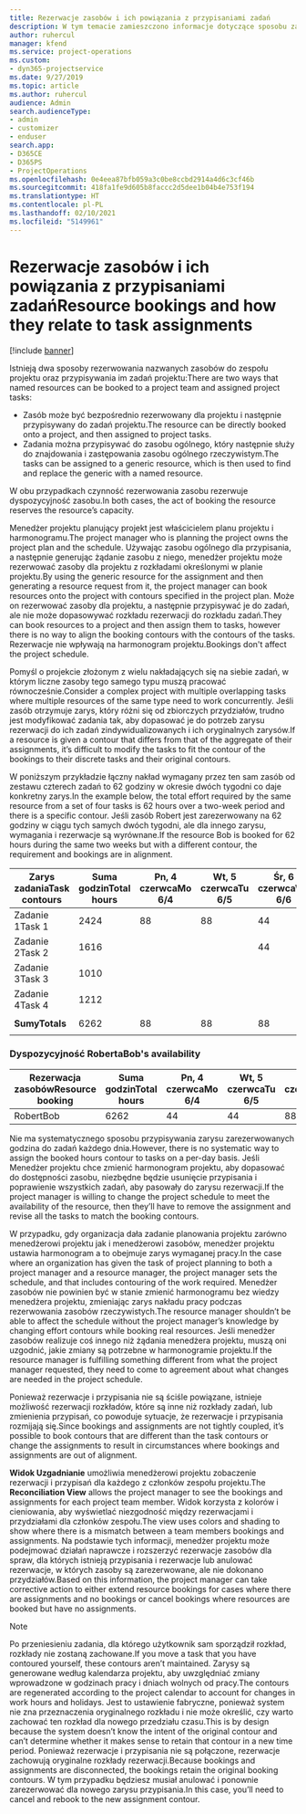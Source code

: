 ```yaml
---
title: Rezerwacje zasobów i ich powiązania z przypisaniami zadań
description: W tym temacie zamieszczono informacje dotyczące sposobu zarządzania nazwanymi zasobami, rezerwacjami zasobów i przypisaniami zadań oraz relacji między tymi encjami.
author: ruhercul
manager: kfend
ms.service: project-operations
ms.custom:
- dyn365-projectservice
ms.date: 9/27/2019
ms.topic: article
ms.author: ruhercul
audience: Admin
search.audienceType:
- admin
- customizer
- enduser
search.app:
- D365CE
- D365PS
- ProjectOperations
ms.openlocfilehash: 0e4eea87bfb059a3c0be8ccbd2914a4d6c3cf46b
ms.sourcegitcommit: 418fa1fe9d605b8faccc2d5dee1b04b4e753f194
ms.translationtype: HT
ms.contentlocale: pl-PL
ms.lasthandoff: 02/10/2021
ms.locfileid: "5149961"
---
```

# <a name="resource-bookings-and-how-they-relate-to-task-assignments"></a><span data-ttu-id="bad8b-103">Rezerwacje zasobów i ich powiązania z przypisaniami zadań</span><span class="sxs-lookup"><span data-stu-id="bad8b-103">Resource bookings and how they relate to task assignments</span></span>

[!include [banner](../includes/psa-now-project-operations.md)]

<span data-ttu-id="bad8b-104">Istnieją dwa sposoby rezerwowania nazwanych zasobów do zespołu projektu oraz przypisywania im zadań projektu:</span><span class="sxs-lookup"><span data-stu-id="bad8b-104">There are two ways that named resources can be booked to a project team and assigned project tasks:</span></span>

- <span data-ttu-id="bad8b-105">Zasób może być bezpośrednio rezerwowany dla projektu i następnie przypisywany do zadań projektu.</span><span class="sxs-lookup"><span data-stu-id="bad8b-105">The resource can be directly booked onto a project, and then assigned to project tasks.</span></span>
- <span data-ttu-id="bad8b-106">Zadania można przypisywać do zasobu ogólnego, który następnie służy do znajdowania i zastępowania zasobu ogólnego rzeczywistym.</span><span class="sxs-lookup"><span data-stu-id="bad8b-106">The tasks can be assigned to a generic resource, which is then used to find and replace the generic with a named resource.</span></span> 

<span data-ttu-id="bad8b-107">W obu przypadkach czynność rezerwowania zasobu rezerwuje dyspozycyjność zasobu.</span><span class="sxs-lookup"><span data-stu-id="bad8b-107">In both cases, the act of booking the resource reserves the resource’s capacity.</span></span>

<span data-ttu-id="bad8b-108">Menedżer projektu planujący projekt jest właścicielem planu projektu i harmonogramu.</span><span class="sxs-lookup"><span data-stu-id="bad8b-108">The project manager who is planning the project owns the project plan and the schedule.</span></span> <span data-ttu-id="bad8b-109">Używając zasobu ogólnego dla przypisania, a następnie generując żądanie zasobu z niego, menedżer projektu może rezerwować zasoby dla projektu z rozkładami określonymi w planie projektu.</span><span class="sxs-lookup"><span data-stu-id="bad8b-109">By using the generic resource for the assignment and then generating a resource request from it, the project manager can book resources onto the project with contours specified in the project plan.</span></span> <span data-ttu-id="bad8b-110">Może on rezerwować zasoby dla projektu, a następnie przypisywać je do zadań, ale nie może dopasowywać rozkładu rezerwacji do rozkładu zadań.</span><span class="sxs-lookup"><span data-stu-id="bad8b-110">They can book resources to a project and then assign them to tasks, however there is no way to align the booking contours with the contours of the tasks.</span></span> <span data-ttu-id="bad8b-111">Rezerwacje nie wpływają na harmonogram projektu.</span><span class="sxs-lookup"><span data-stu-id="bad8b-111">Bookings don't affect the project schedule.</span></span>

<span data-ttu-id="bad8b-112">Pomyśl o projekcie złożonym z wielu nakładających się na siebie zadań, w którym liczne zasoby tego samego typu muszą pracować równocześnie.</span><span class="sxs-lookup"><span data-stu-id="bad8b-112">Consider a complex project with multiple overlapping tasks where multiple resources of the same type need to work concurrently.</span></span> <span data-ttu-id="bad8b-113">Jeśli zasób otrzymuje zarys, który różni się od zbiorczych przydziałów, trudno jest modyfikować zadania tak, aby dopasować je do potrzeb zarysu rezerwacji do ich zadań zindywidualizowanych i ich oryginalnych zarysów.</span><span class="sxs-lookup"><span data-stu-id="bad8b-113">If a resource is given a contour that differs from that of the aggregate of their assignments, it’s difficult to modify the tasks to fit the contour of the bookings to their discrete tasks and their original contours.</span></span>

<span data-ttu-id="bad8b-114">W poniższym przykładzie łączny nakład wymagany przez ten sam zasób od zestawu czterech zadań to 62 godziny w okresie dwóch tygodni co daje konkretny zarys.</span><span class="sxs-lookup"><span data-stu-id="bad8b-114">In the example below, the total effort required by the same resource from a set of four tasks is 62 hours over a two-week period and there is a specific contour.</span></span> <span data-ttu-id="bad8b-115">Jeśli zasób Robert jest zarezerwowany na 62 godziny w ciągu tych samych dwóch tygodni, ale dla innego zarysu, wymagania i rezerwacje są wyrównane.</span><span class="sxs-lookup"><span data-stu-id="bad8b-115">If the resource Bob is booked for 62 hours during the same two weeks but with a different contour, the requirement and bookings are in alignment.</span></span>

| <span data-ttu-id="bad8b-116">**Zarys zadania**</span><span class="sxs-lookup"><span data-stu-id="bad8b-116">**Task contours**</span></span>    | <span data-ttu-id="bad8b-117">**Suma godzin**</span><span class="sxs-lookup"><span data-stu-id="bad8b-117">**Total hours**</span></span> | <span data-ttu-id="bad8b-118">Pn, 4 czerwca</span><span class="sxs-lookup"><span data-stu-id="bad8b-118">Mo 6/4</span></span> | <span data-ttu-id="bad8b-119">Wt, 5 czerwca</span><span class="sxs-lookup"><span data-stu-id="bad8b-119">Tu 6/5</span></span> | <span data-ttu-id="bad8b-120">Śr, 6 czerwca</span><span class="sxs-lookup"><span data-stu-id="bad8b-120">We 6/6</span></span> | <span data-ttu-id="bad8b-121">Cz, 7 czerwca</span><span class="sxs-lookup"><span data-stu-id="bad8b-121">Th 6/7</span></span> | <span data-ttu-id="bad8b-122">Pt, 8 czerwca</span><span class="sxs-lookup"><span data-stu-id="bad8b-122">Fr 6/8</span></span> | <span data-ttu-id="bad8b-123">Sob, 9 czerwca</span><span class="sxs-lookup"><span data-stu-id="bad8b-123">Sa 6/9</span></span> | <span data-ttu-id="bad8b-124">Nd, 10 czerwca</span><span class="sxs-lookup"><span data-stu-id="bad8b-124">Su 6/10</span></span> | <span data-ttu-id="bad8b-125">Pn, 11 czerwca</span><span class="sxs-lookup"><span data-stu-id="bad8b-125">Mo 6/11</span></span> | <span data-ttu-id="bad8b-126">Wt, 12 czerwca</span><span class="sxs-lookup"><span data-stu-id="bad8b-126">Tu 6/12</span></span> | <span data-ttu-id="bad8b-127">Śr, 13 czerwca</span><span class="sxs-lookup"><span data-stu-id="bad8b-127">We 6/13</span></span> | <span data-ttu-id="bad8b-128">Cz, 14 czerwca</span><span class="sxs-lookup"><span data-stu-id="bad8b-128">Th 6/14</span></span> | <span data-ttu-id="bad8b-129">Pt, 15 czerwca</span><span class="sxs-lookup"><span data-stu-id="bad8b-129">Fr 6/15</span></span> |
|----------------------|-----------------|--------|--------|--------|--------|--------|--------|---------|---------|---------|---------|---------|---------|
| <span data-ttu-id="bad8b-130">Zadanie 1</span><span class="sxs-lookup"><span data-stu-id="bad8b-130">Task 1</span></span>               | <span data-ttu-id="bad8b-131">24</span><span class="sxs-lookup"><span data-stu-id="bad8b-131">24</span></span>              | <span data-ttu-id="bad8b-132">8</span><span class="sxs-lookup"><span data-stu-id="bad8b-132">8</span></span>      | <span data-ttu-id="bad8b-133">8</span><span class="sxs-lookup"><span data-stu-id="bad8b-133">8</span></span>      | <span data-ttu-id="bad8b-134">4</span><span class="sxs-lookup"><span data-stu-id="bad8b-134">4</span></span>      |        |        |        |         |         |         | <span data-ttu-id="bad8b-135">4</span><span class="sxs-lookup"><span data-stu-id="bad8b-135">4</span></span>       |         |         |
| <span data-ttu-id="bad8b-136">Zadanie 2</span><span class="sxs-lookup"><span data-stu-id="bad8b-136">Task 2</span></span>               | <span data-ttu-id="bad8b-137">16</span><span class="sxs-lookup"><span data-stu-id="bad8b-137">16</span></span>              |        |        | <span data-ttu-id="bad8b-138">4</span><span class="sxs-lookup"><span data-stu-id="bad8b-138">4</span></span>      | <span data-ttu-id="bad8b-139">4</span><span class="sxs-lookup"><span data-stu-id="bad8b-139">4</span></span>      |        |        |         | <span data-ttu-id="bad8b-140">8</span><span class="sxs-lookup"><span data-stu-id="bad8b-140">8</span></span>       |         |         |         |         |
| <span data-ttu-id="bad8b-141">Zadanie 3</span><span class="sxs-lookup"><span data-stu-id="bad8b-141">Task 3</span></span>               | <span data-ttu-id="bad8b-142">10</span><span class="sxs-lookup"><span data-stu-id="bad8b-142">10</span></span>              |        |        |        |        | <span data-ttu-id="bad8b-143">4</span><span class="sxs-lookup"><span data-stu-id="bad8b-143">4</span></span>      |        |         |         | <span data-ttu-id="bad8b-144">4</span><span class="sxs-lookup"><span data-stu-id="bad8b-144">4</span></span>       |         | <span data-ttu-id="bad8b-145">2</span><span class="sxs-lookup"><span data-stu-id="bad8b-145">2</span></span>       |         |
| <span data-ttu-id="bad8b-146">Zadanie 4</span><span class="sxs-lookup"><span data-stu-id="bad8b-146">Task 4</span></span>               | <span data-ttu-id="bad8b-147">12</span><span class="sxs-lookup"><span data-stu-id="bad8b-147">12</span></span>              |        |        |        |        |        |        |         |         |         | <span data-ttu-id="bad8b-148">4</span><span class="sxs-lookup"><span data-stu-id="bad8b-148">4</span></span>       |         | <span data-ttu-id="bad8b-149">8</span><span class="sxs-lookup"><span data-stu-id="bad8b-149">8</span></span>       |
|                      |                 |        |        |        |        |        |        |         |         |         |         |         |         |
| <span data-ttu-id="bad8b-150">**Sumy**</span><span class="sxs-lookup"><span data-stu-id="bad8b-150">**Totals**</span></span>           | <span data-ttu-id="bad8b-151">62</span><span class="sxs-lookup"><span data-stu-id="bad8b-151">62</span></span>              | <span data-ttu-id="bad8b-152">8</span><span class="sxs-lookup"><span data-stu-id="bad8b-152">8</span></span>      | <span data-ttu-id="bad8b-153">8</span><span class="sxs-lookup"><span data-stu-id="bad8b-153">8</span></span>      | <span data-ttu-id="bad8b-154">8</span><span class="sxs-lookup"><span data-stu-id="bad8b-154">8</span></span>      | <span data-ttu-id="bad8b-155">4</span><span class="sxs-lookup"><span data-stu-id="bad8b-155">4</span></span>      | <span data-ttu-id="bad8b-156">4</span><span class="sxs-lookup"><span data-stu-id="bad8b-156">4</span></span>      |        |         | <span data-ttu-id="bad8b-157">8</span><span class="sxs-lookup"><span data-stu-id="bad8b-157">8</span></span>       | <span data-ttu-id="bad8b-158">4</span><span class="sxs-lookup"><span data-stu-id="bad8b-158">4</span></span>       | <span data-ttu-id="bad8b-159">8</span><span class="sxs-lookup"><span data-stu-id="bad8b-159">8</span></span>       | <span data-ttu-id="bad8b-160">2</span><span class="sxs-lookup"><span data-stu-id="bad8b-160">2</span></span>       | <span data-ttu-id="bad8b-161">8</span><span class="sxs-lookup"><span data-stu-id="bad8b-161">8</span></span>       |
|                      |                 |        |        |        |        |        |        |         |         |         |         |

### <a name="bobs-availability"></a><span data-ttu-id="bad8b-162">Dyspozycyjność Roberta</span><span class="sxs-lookup"><span data-stu-id="bad8b-162">Bob's availability</span></span>
| <span data-ttu-id="bad8b-163">**Rezerwacja zasobów**</span><span class="sxs-lookup"><span data-stu-id="bad8b-163">**Resource   booking**</span></span> | <span data-ttu-id="bad8b-164">**Suma godzin**</span><span class="sxs-lookup"><span data-stu-id="bad8b-164">**Total hours**</span></span> | <span data-ttu-id="bad8b-165">Pn, 4 czerwca</span><span class="sxs-lookup"><span data-stu-id="bad8b-165">Mo 6/4</span></span> | <span data-ttu-id="bad8b-166">Wt, 5 czerwca</span><span class="sxs-lookup"><span data-stu-id="bad8b-166">Tu 6/5</span></span> | <span data-ttu-id="bad8b-167">Śr, 6 czerwca</span><span class="sxs-lookup"><span data-stu-id="bad8b-167">We 6/6</span></span> | <span data-ttu-id="bad8b-168">Cz, 7 czerwca</span><span class="sxs-lookup"><span data-stu-id="bad8b-168">Th 6/7</span></span> | <span data-ttu-id="bad8b-169">Pt, 8 czerwca</span><span class="sxs-lookup"><span data-stu-id="bad8b-169">Fr 6/8</span></span> | <span data-ttu-id="bad8b-170">Sob, 9 czerwca</span><span class="sxs-lookup"><span data-stu-id="bad8b-170">Sa 6/9</span></span> | <span data-ttu-id="bad8b-171">Nd, 10 czerwca</span><span class="sxs-lookup"><span data-stu-id="bad8b-171">Su 6/10</span></span> | <span data-ttu-id="bad8b-172">Pn, 11 czerwca</span><span class="sxs-lookup"><span data-stu-id="bad8b-172">Mo 6/11</span></span> | <span data-ttu-id="bad8b-173">Wt, 12 czerwca</span><span class="sxs-lookup"><span data-stu-id="bad8b-173">Tu 6/12</span></span> | <span data-ttu-id="bad8b-174">Śr, 13 czerwca</span><span class="sxs-lookup"><span data-stu-id="bad8b-174">We 6/13</span></span> | <span data-ttu-id="bad8b-175">Cz, 14 czerwca</span><span class="sxs-lookup"><span data-stu-id="bad8b-175">Th 6/14</span></span> | <span data-ttu-id="bad8b-176">Pt, 15 czerwca</span><span class="sxs-lookup"><span data-stu-id="bad8b-176">Fr 6/15</span></span> |
|------------------------|-----------------|--------|--------|--------|--------|--------|--------|---------|---------|---------|---------|---------|---------|
| <span data-ttu-id="bad8b-177">Robert</span><span class="sxs-lookup"><span data-stu-id="bad8b-177">Bob</span></span>                    | <span data-ttu-id="bad8b-178">62</span><span class="sxs-lookup"><span data-stu-id="bad8b-178">62</span></span>              | <span data-ttu-id="bad8b-179">4</span><span class="sxs-lookup"><span data-stu-id="bad8b-179">4</span></span>      | <span data-ttu-id="bad8b-180">4</span><span class="sxs-lookup"><span data-stu-id="bad8b-180">4</span></span>      | <span data-ttu-id="bad8b-181">8</span><span class="sxs-lookup"><span data-stu-id="bad8b-181">8</span></span>      | <span data-ttu-id="bad8b-182">8</span><span class="sxs-lookup"><span data-stu-id="bad8b-182">8</span></span>      | <span data-ttu-id="bad8b-183">8</span><span class="sxs-lookup"><span data-stu-id="bad8b-183">8</span></span>      |        |         | <span data-ttu-id="bad8b-184">4</span><span class="sxs-lookup"><span data-stu-id="bad8b-184">4</span></span>       | <span data-ttu-id="bad8b-185">4</span><span class="sxs-lookup"><span data-stu-id="bad8b-185">4</span></span>       | <span data-ttu-id="bad8b-186">8</span><span class="sxs-lookup"><span data-stu-id="bad8b-186">8</span></span>       | <span data-ttu-id="bad8b-187">8</span><span class="sxs-lookup"><span data-stu-id="bad8b-187">8</span></span>       | <span data-ttu-id="bad8b-188">6</span><span class="sxs-lookup"><span data-stu-id="bad8b-188">6</span></span>       |

<span data-ttu-id="bad8b-189">Nie ma systematycznego sposobu przypisywania zarysu zarezerwowanych godzina do zadań każdego dnia.</span><span class="sxs-lookup"><span data-stu-id="bad8b-189">However, there is no systematic way to assign the booked hours contour to tasks on a per-day basis.</span></span> <span data-ttu-id="bad8b-190">Jeśli Menedżer projektu chce zmienić harmonogram projektu, aby dopasować do dostępności zasobu, niezbędne będzie usunięcie przypisania i poprawienie wszystkich zadań, aby pasowały do zarysu rezerwacji.</span><span class="sxs-lookup"><span data-stu-id="bad8b-190">If the project manager is willing to change the project schedule to meet the availability of the resource, then they’ll have to remove the assignment and revise all the tasks to match the booking contours.</span></span>

<span data-ttu-id="bad8b-191">W przypadku, gdy organizacja dała zadanie planowania projektu zarówno menedżerowi projektu jak i menedżerowi zasobów, menedżer projektu ustawia harmonogram a to obejmuje zarys wymaganej pracy.</span><span class="sxs-lookup"><span data-stu-id="bad8b-191">In the case where an organization has given the task of project planning to both a project manager and a resource manager, the project manager sets the schedule, and that includes contouring of the work required.</span></span> <span data-ttu-id="bad8b-192">Menedżer zasobów nie powinien być w stanie zmienić harmonogramu bez wiedzy menedżera projektu, zmieniając zarys nakładu pracy podczas rezerwowania zasobów rzeczywistych.</span><span class="sxs-lookup"><span data-stu-id="bad8b-192">The resource manager shouldn’t be able to affect the schedule without the project manager’s knowledge by changing effort contours while booking real resources.</span></span> <span data-ttu-id="bad8b-193">Jeśli menedżer zasobów realizuje coś innego niż żądania menedżera projektu, muszą oni uzgodnić, jakie zmiany są potrzebne w harmonogramie projektu.</span><span class="sxs-lookup"><span data-stu-id="bad8b-193">If the resource manager is fulfilling something different from what the project manager requested, they need to come to agreement about what changes are needed in the project schedule.</span></span>

<span data-ttu-id="bad8b-194">Ponieważ rezerwacje i przypisania nie są ściśle powiązane, istnieje możliwość rezerwacji rozkładów, które są inne niż rozkłady zadań, lub zmienienia przypisań, co powoduje sytuacje, że rezerwacje i przypisania rozmijają się.</span><span class="sxs-lookup"><span data-stu-id="bad8b-194">Since bookings and assignments are not tightly coupled, it’s possible to book contours that are different than the task contours or change the assignments to result in circumstances where bookings and assignments are out of alignment.</span></span>

<span data-ttu-id="bad8b-195">**Widok Uzgadnianie** umożliwia menedżerowi projektu zobaczenie rezerwacji i przypisań dla każdego z członków zespołu projektu.</span><span class="sxs-lookup"><span data-stu-id="bad8b-195">The **Reconciliation View** allows the project manager to see the bookings and assignments for each project team member.</span></span> <span data-ttu-id="bad8b-196">Widok korzysta z kolorów i cieniowania, aby wyświetlać niezgodność między rezerwacjami i przydziałami dla członków zespołu.</span><span class="sxs-lookup"><span data-stu-id="bad8b-196">The view uses colors and shading to show where there is a mismatch between a team members bookings and assignments.</span></span> <span data-ttu-id="bad8b-197">Na podstawie tych informacji, menedżer projektu może podejmować działań naprawcze i rozszerzyć rezerwacje zasobów dla spraw, dla których istnieją przypisania i rezerwacje lub anulować rezerwacje, w których zasoby są zarezerwowane, ale nie dokonano przydziałów.</span><span class="sxs-lookup"><span data-stu-id="bad8b-197">Based on this information, the project manager can take corrective action to either extend resource bookings for cases where there are assignments and no bookings or cancel bookings where resources are booked but have no assignments.</span></span>

> [!NOTE]
> <span data-ttu-id="bad8b-198">Po przeniesieniu zadania, dla którego użytkownik sam sporządził rozkład, rozkłady nie zostaną zachowane.</span><span class="sxs-lookup"><span data-stu-id="bad8b-198">If you move a task that you have contoured yourself, these contours aren’t maintained.</span></span> <span data-ttu-id="bad8b-199">Zarysy są generowane według kalendarza projektu, aby uwzględniać zmiany wprowadzone w godzinach pracy i dniach wolnych od pracy.</span><span class="sxs-lookup"><span data-stu-id="bad8b-199">The contours are regenerated according to the project calendar to account for changes in work hours and holidays.</span></span> <span data-ttu-id="bad8b-200">Jest to ustawienie fabryczne, ponieważ system nie zna przeznaczenia oryginalnego rozkładu i nie może określić, czy warto zachować ten rozkład dla nowego przedziału czasu.</span><span class="sxs-lookup"><span data-stu-id="bad8b-200">This is by design because the system doesn’t know the intent of the original contour and can’t determine whether it makes sense to retain that contour in a new time period.</span></span> <span data-ttu-id="bad8b-201">Ponieważ rezerwacje i przypisania nie są połączone, rezerwacje zachowują oryginalne rozkłady rezerwacji.</span><span class="sxs-lookup"><span data-stu-id="bad8b-201">Because bookings and assignments are disconnected, the bookings retain the original booking contours.</span></span> <span data-ttu-id="bad8b-202">W tym przypadku będziesz musiał anulować i ponownie zarezerwować dla nowego zarysu przypisania.</span><span class="sxs-lookup"><span data-stu-id="bad8b-202">In this case, you’ll need to cancel and rebook to the new assignment contour.</span></span>


